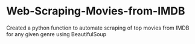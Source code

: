 # Web-Scraping-Movies-from-IMDB
Created a python function to automate scraping of top movies from IMDB for any given genre using BeautifulSoup
